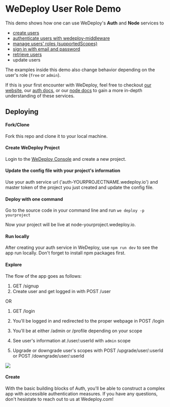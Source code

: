 # WeDeploy User Role Demo

This demo shows how one can use WeDeploy's **Auth** and **Node** services to

- [create users](https://github.com/jonnilundy/demo-user-roles/blob/master/node/routes/post-user.js#L14-L19)
- [authenticate users with wedeploy-middleware](https://github.com/jonnilundy/demo-user-roles/blob/master/node/src/index.js#L30-L40)
- [manage users' roles (supportedScopes)](https://github.com/jonnilundy/demo-user-roles/blob/master/node/routes/upgrade.js)
- [sign in with email and password](https://github.com/jonnilundy/demo-user-roles/blob/master/node/routes/post-login.js#L14)
- [retrieve users](https://github.com/jonnilundy/demo-user-roles/blob/master/node/routes/admin.js#L21)
- update users

The examples inside this demo also change behavior depending on the user's role (`free` or `admin`).

If this is your first encounter with WeDeploy, feel free to checkout [our website](https://wedeploy.com/), our [auth docs](https://wedeploy.com/docs/auth), or our [node docs](https://wedeploy.com/docs/deploy/deploying-nodejs/) to gain a more in-depth understanding of these services.

## Deploying

#### Fork/Clone
Fork this repo and clone it to your local machine.

#### Create WeDeploy Project
Login to the [WeDeploy Console](https://console.wedeploy.com) and create a new project.

#### Update the config file with your project's information
Use your auth service url ('auth-YOURPROJECTNAME.wedeploy.io') and master token of the project you just created and update the config file.

#### Deploy with one command
Go to the source code in your command line and run `we deploy -p yourproject`

Now your project will be live at node-yourproject.wedeploy.io.

#### Run locally
After creating your auth service in WeDeploy,
use `npm run dev` to see the app run locally. Don't forget to install npm packages first.

#### Explore

The flow of the app goes as follows:

1. GET /signup
2. Create user and get logged in with POST /user

OR

1. GET /login
2. You'll be logged in and redirected to the proper webpage in POST /login

3. You'll be at either /admin or /profile depending on your scope
4. See user's information at /user/:userId with `admin` scope
5. Upgrade or downgrade user's scopes with POST /upgrade/user/:userId or POST /downgrade/user/:userId

![](https://d26dzxoao6i3hh.cloudfront.net/items/36262m102x2X2Z2A0l1i/Screen%20Shot%202017-10-27%20at%209.31.32%20AM.223a2f1S1g2O.png)

#### Create

With the basic building blocks of Auth, you'll be able to construct a complex app with accessible authentication measures. If you have any questions, don't hesistate to reach out to us at Wedeploy.com!

